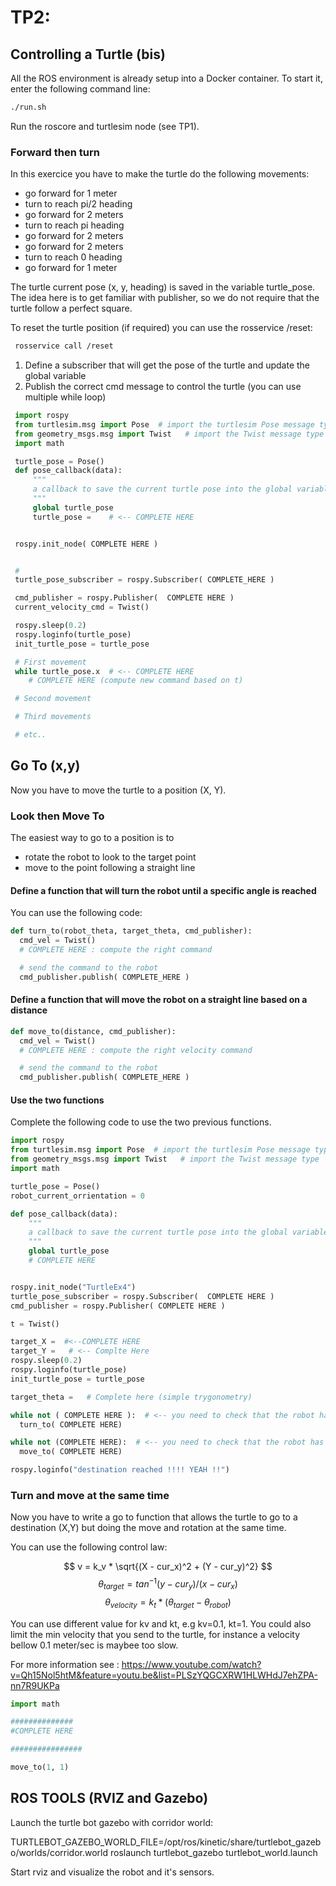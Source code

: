 # TP2:
## Controlling a Turtle (bis)

All the ROS environment is already setup into a Docker container. To start it, enter the following command line:
```sh
./run.sh
```

Run the roscore and turtlesim node (see TP1).


### Forward then turn

In this exercice you have to make the turtle do the following movements:

   - go forward for 1 meter
   - turn to reach pi/2 heading
   - go forward for 2 meters
   - turn to reach pi heading
   - go forward for 2 meters
   - go forward for 2 meters
   - turn to reach 0 heading
   - go forward for 1 meter

The turtle current pose (x, y, heading) is saved in the variable turtle_pose. The idea here is to get familiar with publisher, so we do not require that the turtle follow a perfect square.

To reset the turtle position (if required) you can use the rosservice /reset:
```sh
 rosservice call /reset
```

 1. Define a subscriber that will get the pose of the turtle and update the global variable
 2. Publish the correct cmd message to control the turtle (you can use multiple while loop)

```python
 import rospy
 from turtlesim.msg import Pose  # import the turtlesim Pose message type
 from geometry_msgs.msg import Twist   # import the Twist message type
 import math

 turtle_pose = Pose()
 def pose_callback(data):
     """
     a callback to save the current turtle pose into the global variable turtle_pose
     """
     global turtle_pose
     turtle_pose =    # <-- COMPLETE HERE


 rospy.init_node( COMPLETE HERE )


 #
 turtle_pose_subscriber = rospy.Subscriber( COMPLETE_HERE )

 cmd_publisher = rospy.Publisher(  COMPLETE HERE )
 current_velocity_cmd = Twist()

 rospy.sleep(0.2)
 rospy.loginfo(turtle_pose)
 init_turtle_pose = turtle_pose

 # First movement
 while turtle_pose.x  # <-- COMPLETE HERE
    # COMPLETE HERE (compute new command based on t)

 # Second movement

 # Third movements

 # etc..

```

## Go To (x,y)
Now you have to move the turtle to a position (X, Y).

### Look then Move To
The easiest way to go to a position is to
  - rotate the robot to look to the target point
  - move to the point following a straight line

#### Define a function that will turn the robot until a specific angle is reached
You can use the following code:

```python
def turn_to(robot_theta, target_theta, cmd_publisher):
  cmd_vel = Twist()
  # COMPLETE HERE : compute the right command

  # send the command to the robot
  cmd_publisher.publish( COMPLETE_HERE )
```

#### Define a function that will move the robot on a straight line based on a distance
```python
def move_to(distance, cmd_publisher):
  cmd_vel = Twist()
  # COMPLETE HERE : compute the right velocity command

  # send the command to the robot
  cmd_publisher.publish( COMPLETE_HERE )
```

#### Use the two functions
Complete the following code to use the two previous functions.

```python
import rospy
from turtlesim.msg import Pose  # import the turtlesim Pose message type
from geometry_msgs.msg import Twist   # import the Twist message type
import math

turtle_pose = Pose()
robot_current_orrientation = 0

def pose_callback(data):
    """
    a callback to save the current turtle pose into the global variable turtle_pose
    """
    global turtle_pose
    # COMPLETE HERE


rospy.init_node("TurtleEx4")
turtle_pose_subscriber = rospy.Subscriber(  COMPLETE HERE )
cmd_publisher = rospy.Publisher( COMPLETE HERE )

t = Twist()

target_X =  #<--COMPLETE HERE
target_Y =   # <-- Complte Here
rospy.sleep(0.2)
rospy.loginfo(turtle_pose)
init_turtle_pose = turtle_pose

target_theta =   # Complete here (simple trygonometry)

while not ( COMPLETE HERE ):  # <-- you need to check that the robot has not yet reached the target angle
  turn_to( COMPLETE HERE)

while not (COMPLETE HERE):  # <-- you need to check that the robot has not yet reached the destination position
  move_to( COMPLETE HERE)

rospy.loginfo("destination reached !!!! YEAH !!")
```

### Turn and move at the same time

Now you have to write a go to function that allows the turtle to go to a destination (X,Y) but doing the move and rotation at the same time.

You can use the following control law:

$$ v = k_v * \sqrt{(X - cur_x)^2 + (Y - cur_y)^2} $$
$$  \theta_{target} = tan^{-1}{(y - cur_y)/(x - cur_x)} $$
$$ \theta_{velocity} = k_t * (\theta_{target} - \theta_{robot}) $$

You can use different value for kv and kt, e.g kv=0.1, kt=1. You could also limit the min velocity that you send to the turtle, for instance a velocity bellow 0.1 meter/sec is maybee too slow.

For more information see : <https://www.youtube.com/watch?v=Qh15Nol5htM&feature=youtu.be&list=PLSzYQGCXRW1HLWHdJ7ehZPA-nn7R9UKPa>

```python
import math

##############
#COMPLETE HERE

################

move_to(1, 1)
```

## ROS TOOLS (RVIZ and Gazebo)

Launch the turtle bot gazebo with corridor world:

TURTLEBOT_GAZEBO_WORLD_FILE=/opt/ros/kinetic/share/turtlebot_gazebo/worlds/corridor.world roslaunch turtlebot_gazebo turtlebot_world.launch

Start rviz and visualize the robot and it's sensors.
